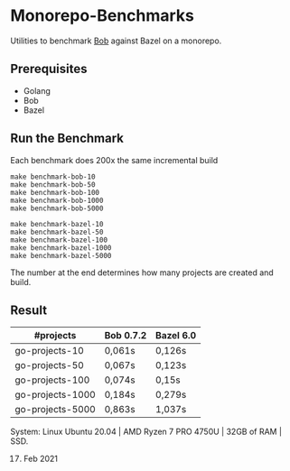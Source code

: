 # Monorepo-Benchmarks

Utilities to benchmark [Bob](https://bob.build) against Bazel on a monorepo.

## Prerequisites
* Golang
* Bob
* Bazel

## Run the Benchmark
Each benchmark does 200x the same incremental build
```
make benchmark-bob-10 
make benchmark-bob-50 
make benchmark-bob-100
make benchmark-bob-1000
make benchmark-bob-5000

make benchmark-bazel-10
make benchmark-bazel-50
make benchmark-bazel-100
make benchmark-bazel-1000
make benchmark-bazel-5000
```
The number at the end determines how many projects are created and build.


## Result

#projects | Bob 0.7.2 | Bazel 6.0
----------| ----------| ----------
go-projects-10      | 0,061s | 0,126s
go-projects-50      | 0,067s | 0,123s
go-projects-100     | 0,074s | 0,15s
go-projects-1000    | 0,184s | 0,279s
go-projects-5000    | 0,863s | 1,037s


System: Linux Ubuntu 20.04 | AMD Ryzen 7 PRO 4750U | 32GB of RAM | SSD.


17. Feb 2021
